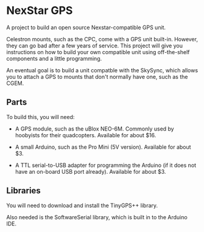 # NexStar GPS

A project to build an open source Nexstar-compatible GPS unit.

Celestron mounts, such as the CPC, come with a GPS unit built-in. However, they can go
bad after a few years of service. This project will give you instructions on how to build
your own compatible unit using off-the-shelf components and a little programming.

An eventual goal is to build a unit compatble with the SkySync, which allows you to
attach a GPS to mounts that don't normally have one, such as the CGEM.

## Parts

To build this, you will need:

* A GPS module, such as the uBlox NEO-6M. Commonly used by hoobyists for their quadcopters.
Available for about $16.

* A small Arduino, such as the Pro Mini (5V version). Available for about $3.

* A TTL serial-to-USB adapter for programming the Arduino (if it does not have an on-board
  USB port already). Available for about $3.

## Libraries

You will need to download and install the TinyGPS++ library.

Also needed is the SoftwareSerial library, which is built in to the Arduino IDE.
